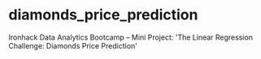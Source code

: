 # diamonds_price_prediction
Ironhack Data Analytics Bootcamp – Mini Project: 'The Linear Regression Challenge: Diamonds Price Prediction'
